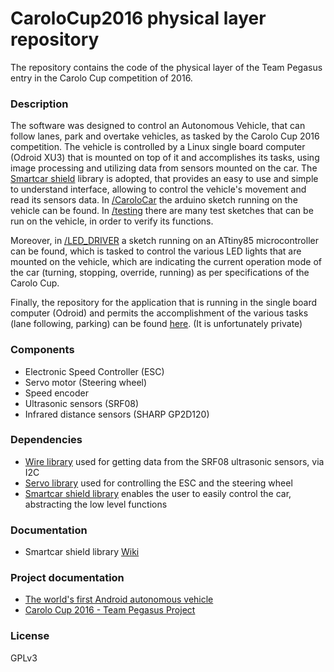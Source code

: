 # CaroloCup2016 physical layer repository
The repository contains the code of the physical layer of the Team Pegasus entry in the Carolo Cup competition of 2016. 

### Description
The software was designed to control an Autonomous Vehicle, that can follow lanes, park and overtake vehicles, as tasked by the Carolo Cup 2016 competition. The vehicle is controlled by a Linux single board computer (Odroid XU3) that is mounted on top of it and accomplishes its tasks, using image processing and utilizing data from sensors mounted on the car.
The [Smartcar shield](https://github.com/platisd/smartcar_shield) library is adopted, that provides an easy to use and simple to understand interface, allowing to control the vehicle's movement and read its sensors data.
In [/CaroloCar](/CaroloCar) the arduino sketch running on the vehicle can be found. In [/testing](/testing) there are many test sketches that can be run on the vehicle, in order to verify its functions.

Moreover, in [/LED_DRIVER](LED_DRIVER) a sketch running on an ATtiny85 microcontroller can be found, which is tasked to control the various LED lights that are mounted on the vehicle, which are indicating the current operation mode of the car (turning, stopping, override, running) as per specifications of the Carolo Cup.

Finally, the repository for the application that is running in the single board computer (Odroid) and permits the accomplishment of the various tasks (lane following, parking) can be found [here](https://github.com/se-research/CaroloCup/tree/master/2016-CaroloCup). (It is unfortunately private)

### Components
- Electronic Speed Controller (ESC)
- Servo motor (Steering wheel)
- Speed encoder
- Ultrasonic sensors (SRF08)
- Infrared distance sensors (SHARP GP2D120)

### Dependencies
- [Wire library](http://arduino.cc/en/reference/Wire) used for getting data from the SRF08 ultrasonic sensors, via I2C
- [Servo library](http://www.arduino.cc/en/Reference/Servo) used for controlling the ESC and the steering wheel
- [Smartcar shield library](https://github.com/platisd/smartcar_shield) enables the user to easily control the car, abstracting the low level functions

### Documentation
- Smartcar shield library [Wiki](https://github.com/platisd/smartcar_shield/wiki)

[Smartcar sensors]:https://github.com/platisd/smartcar_sensors
[AndroidCar]:https://github.com/platisd/AndroidCar

### Project documentation
- [The world's first Android autonomous vehicle](https://platis.solutions/blog/2015/06/29/worlds-first-android-autonomous-vehicle/)
- [Carolo Cup 2016 - Team Pegasus Project](https://github.com/platisd/CaroloCup2016/)

### License
GPLv3
